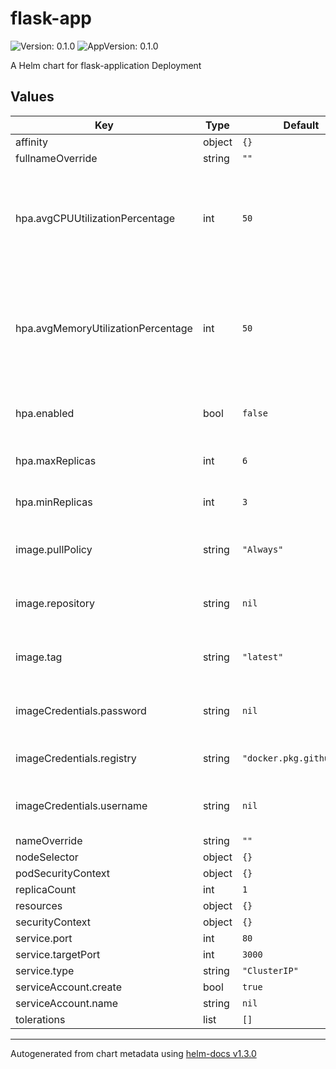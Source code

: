 # flask-app

![Version: 0.1.0](https://img.shields.io/badge/Version-0.1.0-informational?style=flat-square) ![AppVersion: 0.1.0](https://img.shields.io/badge/AppVersion-0.1.0-informational?style=flat-square)

A Helm chart for flask-application Deployment

## Values

| Key | Type | Default | Description |
|-----|------|---------|-------------|
| affinity | object | `{}` |  |
| fullnameOverride | string | `""` |  |
| hpa.avgCPUUtilizationPercentage | int | `50` | Target CPU utilization of a pod (based on the resources defined above) |
| hpa.avgMemoryUtilizationPercentage | int | `50` | Target memory utilization of a pod (based on the resources defined above) |
| hpa.enabled | bool | `false` | Horizontal Pod Auto-scaling (HPA) |
| hpa.maxReplicas | int | `6` | Maximum number of replicas |
| hpa.minReplicas | int | `3` | Minimum number of replicas |
| image.pullPolicy | string | `"Always"` | Docker container pullPolicy for jaipur |
| image.repository | string | `nil` | Docker container repository for jaipur |
| image.tag | string | `"latest"` | Docker container tag for jaipur |
| imageCredentials.password | string | `nil` | Password to access container repository |
| imageCredentials.registry | string | `"docker.pkg.github.com"` | Container Image Registry Url |
| imageCredentials.username | string | `nil` | Username to access container repository |
| nameOverride | string | `""` |  |
| nodeSelector | object | `{}` |  |
| podSecurityContext | object | `{}` |  |
| replicaCount | int | `1` |  |
| resources | object | `{}` |  |
| securityContext | object | `{}` |  |
| service.port | int | `80` |  |
| service.targetPort | int | `3000` |  |
| service.type | string | `"ClusterIP"` |  |
| serviceAccount.create | bool | `true` |  |
| serviceAccount.name | string | `nil` |  |
| tolerations | list | `[]` |  |

----------------------------------------------
Autogenerated from chart metadata using [helm-docs v1.3.0](https://github.com/norwoodj/helm-docs/releases/v1.3.0)
